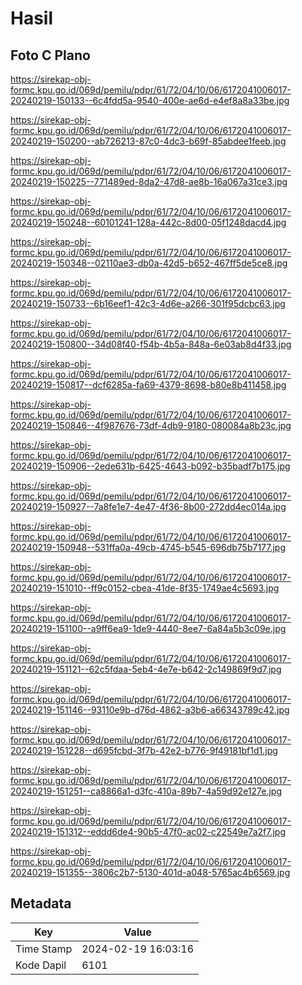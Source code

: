# Hasil

## Foto C Plano

https://sirekap-obj-formc.kpu.go.id/069d/pemilu/pdpr/61/72/04/10/06/6172041006017-20240219-150133--6c4fdd5a-9540-400e-ae6d-e4ef8a8a33be.jpg

https://sirekap-obj-formc.kpu.go.id/069d/pemilu/pdpr/61/72/04/10/06/6172041006017-20240219-150200--ab726213-87c0-4dc3-b69f-85abdee1feeb.jpg

https://sirekap-obj-formc.kpu.go.id/069d/pemilu/pdpr/61/72/04/10/06/6172041006017-20240219-150225--771489ed-8da2-47d8-ae8b-16a067a31ce3.jpg

https://sirekap-obj-formc.kpu.go.id/069d/pemilu/pdpr/61/72/04/10/06/6172041006017-20240219-150248--60101241-128a-442c-8d00-05f1248dacd4.jpg

https://sirekap-obj-formc.kpu.go.id/069d/pemilu/pdpr/61/72/04/10/06/6172041006017-20240219-150348--02110ae3-db0a-42d5-b652-467ff5de5ce8.jpg

https://sirekap-obj-formc.kpu.go.id/069d/pemilu/pdpr/61/72/04/10/06/6172041006017-20240219-150733--6b16eef1-42c3-4d6e-a266-301f95dcbc63.jpg

https://sirekap-obj-formc.kpu.go.id/069d/pemilu/pdpr/61/72/04/10/06/6172041006017-20240219-150800--34d08f40-f54b-4b5a-848a-6e03ab8d4f33.jpg

https://sirekap-obj-formc.kpu.go.id/069d/pemilu/pdpr/61/72/04/10/06/6172041006017-20240219-150817--dcf6285a-fa69-4379-8698-b80e8b411458.jpg

https://sirekap-obj-formc.kpu.go.id/069d/pemilu/pdpr/61/72/04/10/06/6172041006017-20240219-150846--4f987676-73df-4db9-9180-080084a8b23c.jpg

https://sirekap-obj-formc.kpu.go.id/069d/pemilu/pdpr/61/72/04/10/06/6172041006017-20240219-150906--2ede631b-6425-4643-b092-b35badf7b175.jpg

https://sirekap-obj-formc.kpu.go.id/069d/pemilu/pdpr/61/72/04/10/06/6172041006017-20240219-150927--7a8fe1e7-4e47-4f36-8b00-272dd4ec014a.jpg

https://sirekap-obj-formc.kpu.go.id/069d/pemilu/pdpr/61/72/04/10/06/6172041006017-20240219-150948--531ffa0a-49cb-4745-b545-696db75b7177.jpg

https://sirekap-obj-formc.kpu.go.id/069d/pemilu/pdpr/61/72/04/10/06/6172041006017-20240219-151010--ff9c0152-cbea-41de-8f35-1749ae4c5693.jpg

https://sirekap-obj-formc.kpu.go.id/069d/pemilu/pdpr/61/72/04/10/06/6172041006017-20240219-151100--a9ff6ea9-1de9-4440-8ee7-6a84a5b3c09e.jpg

https://sirekap-obj-formc.kpu.go.id/069d/pemilu/pdpr/61/72/04/10/06/6172041006017-20240219-151121--62c5fdaa-5eb4-4e7e-b642-2c149869f9d7.jpg

https://sirekap-obj-formc.kpu.go.id/069d/pemilu/pdpr/61/72/04/10/06/6172041006017-20240219-151146--93110e9b-d76d-4862-a3b6-a66343789c42.jpg

https://sirekap-obj-formc.kpu.go.id/069d/pemilu/pdpr/61/72/04/10/06/6172041006017-20240219-151228--d695fcbd-3f7b-42e2-b776-9f49181bf1d1.jpg

https://sirekap-obj-formc.kpu.go.id/069d/pemilu/pdpr/61/72/04/10/06/6172041006017-20240219-151251--ca8866a1-d3fc-410a-89b7-4a59d92e127e.jpg

https://sirekap-obj-formc.kpu.go.id/069d/pemilu/pdpr/61/72/04/10/06/6172041006017-20240219-151312--eddd6de4-90b5-47f0-ac02-c22549e7a2f7.jpg

https://sirekap-obj-formc.kpu.go.id/069d/pemilu/pdpr/61/72/04/10/06/6172041006017-20240219-151355--3806c2b7-5130-401d-a048-5765ac4b6569.jpg


## Metadata

| Key        | Value               |
| ---------- | ------------------- |
| Time Stamp | 2024-02-19 16:03:16 |
| Kode Dapil | 6101                |



